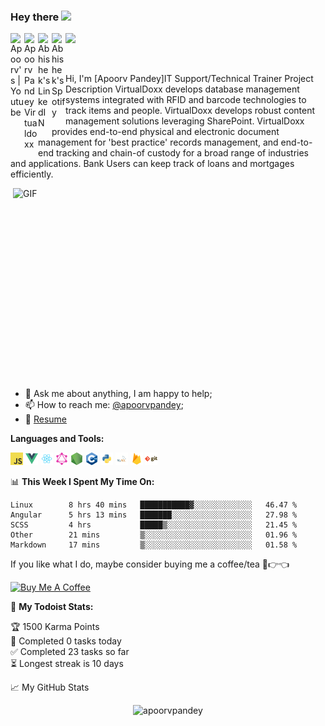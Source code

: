 ### Hey there <img src="https://media.giphy.com/media/hvRJCLFzcasrR4ia7z/giphy.gif" width="25px">
<a href="https://www.youtube.com/channel/UCDOiThc91N7OwBLCscAeBzg">
  <img align="left" alt="Apoorv's | Youtube" width="22px" src="https://user-images.githubusercontent.com/66588814/113700958-1ea1b480-96f5-11eb-97f7-688b1c1fbaf9.png" />
</a>
<a href="https://virtualdoxxindia.com/">
  <img align="left" alt="Apoorv Pandey Virtualdoxx" width="22px" src="https://user-images.githubusercontent.com/66588814/113699838-b900f880-96f3-11eb-83cb-cd7bb1266df3.png" />
</a>
<a href="https://www.linkedin.com/in/abhisheknaiidu/">
  <img align="left" alt="Abhishek's LinkedIN" width="22px" src="https://raw.githubusercontent.com/peterthehan/peterthehan/master/assets/linkedin.svg" />
</a>
<a href="https://open.spotify.com/user/e90fe4zsndbm6xoe2t7t8kogf?si=WaLKpwvWTle0btle2qPb6g">
  <img align="left" alt="Abhishek's Spotify" width="22px" src="https://raw.githubusercontent.com/peterthehan/peterthehan/master/assets/spotify.svg" />
</a>

![](https://visitor-badge.glitch.me/badge?page_id=abhisheknaiidu.abhisheknaiidu)

<br />

Hi, I'm [Apoorv Pandey]IT Support/Technical Trainer
Project Description
VirtualDoxx develops database management systems integrated with RFID and barcode technologies to track items and people. VirtualDoxx develops robust content management solutions leveraging SharePoint. VirtualDoxx provides end-to-end physical and electronic document management for 'best practice' records management, and end-to-end tracking and chain-of custody for a broad range of industries and applications. Bank Users can keep track of loans and mortgages efficiently.



  <img align="right" alt="GIF" src="https://github.com/abhisheknaiidu/abhisheknaiidu/blob/master/code.gif?raw=true" width="500" height="320" />
  
- 💬 Ask me about anything, I am happy to help;
- 📫 How to reach me: [@apoorvpandey](https://virtualdoxxindia.com/Our_Team.html);
- 📝 [Resume](https://docs.google.com/document/d/1WLm-wYkzmBtM48ZXMv1zZ8hvlASG7VNoYfNOVS1YrYA/edit?usp=sharing)

**Languages and Tools:**  

<code><img height="20" src="https://raw.githubusercontent.com/github/explore/80688e429a7d4ef2fca1e82350fe8e3517d3494d/topics/javascript/javascript.png"></code>
<code><img height="20" src="https://raw.githubusercontent.com/github/explore/80688e429a7d4ef2fca1e82350fe8e3517d3494d/topics/vue/vue.png"></code>
<code><img height="20" src="https://raw.githubusercontent.com/github/explore/80688e429a7d4ef2fca1e82350fe8e3517d3494d/topics/react/react.png"></code>
<code><img height="20" src="https://raw.githubusercontent.com/github/explore/5c058a388828bb5fde0bcafd4bc867b5bb3f26f3/topics/graphql/graphql.png"></code>
<code><img height="20" src="https://raw.githubusercontent.com/github/explore/80688e429a7d4ef2fca1e82350fe8e3517d3494d/topics/nodejs/nodejs.png"></code>
<code><img height="20" src="https://raw.githubusercontent.com/github/explore/80688e429a7d4ef2fca1e82350fe8e3517d3494d/topics/cpp/cpp.png"></code>
<code><img height="20" src="https://raw.githubusercontent.com/github/explore/80688e429a7d4ef2fca1e82350fe8e3517d3494d/topics/python/python.png"></code>
<code><img height="20" src="https://raw.githubusercontent.com/github/explore/80688e429a7d4ef2fca1e82350fe8e3517d3494d/topics/mysql/mysql.png"></code>
<code><img height="20" src="https://raw.githubusercontent.com/github/explore/80688e429a7d4ef2fca1e82350fe8e3517d3494d/topics/firebase/firebase.png"></code>
<code><img height="20" src="https://raw.githubusercontent.com/github/explore/80688e429a7d4ef2fca1e82350fe8e3517d3494d/topics/git/git.png"></code>

📊 **This Week I Spent My Time On:**
<!--START_SECTION:waka-->
```text
Linux        8 hrs 40 mins   ███████████▓░░░░░░░░░░░░░   46.47 % 
Angular      5 hrs 13 mins   ███████░░░░░░░░░░░░░░░░░░   27.98 % 
SCSS         4 hrs           █████▒░░░░░░░░░░░░░░░░░░░   21.45 % 
Other        21 mins         ▒░░░░░░░░░░░░░░░░░░░░░░░░   01.96 % 
Markdown     17 mins         ▒░░░░░░░░░░░░░░░░░░░░░░░░   01.58 % 
```
<!--END_SECTION:waka-->

If you like what I do, maybe consider buying me a coffee/tea 🥺👉👈

<a href="https://www.buymeacoffee.com/" target="_blank"><img src="https://cdn.buymeacoffee.com/buttons/v2/default-red.png" alt="Buy Me A Coffee" width="150" ></a>

🚧 **My Todoist Stats:**
<!-- TODO-IST:START -->
🏆  1500 Karma Points           
🌸  Completed 0 tasks today           
✅  Completed 23 tasks so far           
⏳  Longest streak is 10 days
<!-- TODO-IST:END -->


📈 My GitHub Stats

<p align="center"> <img src="https://github-readme-stats.vercel.app/api?username=apoorvpandey-ap&show_icons=true&theme=gotham" alt="apoorvpandey" />




